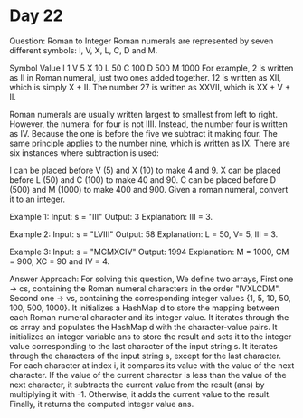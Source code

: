 # Day 22
Question: Roman to Integer
Roman numerals are represented by seven different symbols: I, V, X, L, C, D and M.

Symbol       Value
I             1
V             5
X             10
L             50
C             100
D             500
M             1000
For example, 2 is written as II in Roman numeral, just two ones added together. 12 is written as XII, which is simply X + II. The number 27 is written as XXVII, which is XX + V + II.

Roman numerals are usually written largest to smallest from left to right. However, the numeral for four is not IIII. Instead, the number four is written as IV. Because the one is before the five we subtract it making four. The same principle applies to the number nine, which is written as IX. There are six instances where subtraction is used:

I can be placed before V (5) and X (10) to make 4 and 9. 
X can be placed before L (50) and C (100) to make 40 and 90. 
C can be placed before D (500) and M (1000) to make 400 and 900.
Given a roman numeral, convert it to an integer.
 

Example 1:
Input: s = "III"
Output: 3
Explanation: III = 3.

Example 2:
Input: s = "LVIII"
Output: 58
Explanation: L = 50, V= 5, III = 3.

Example 3:
Input: s = "MCMXCIV"
Output: 1994
Explanation: M = 1000, CM = 900, XC = 90 and IV = 4.


Answer Approach:
For solving this question,
We define two arrays,
First one -> cs, containing the Roman numeral characters in the order "IVXLCDM".
Second one -> vs, containing the corresponding integer values {1, 5, 10, 50, 100, 500, 1000}.
It initializes a HashMap d to store the mapping between each Roman numeral character and its integer value.
It iterates through the cs array and populates the HashMap d with the character-value pairs.
It initializes an integer variable ans to store the result and sets it to the integer value corresponding to the last character of the input string s.
It iterates through the characters of the input string s, except for the last character.
For each character at index i, it compares its value with the value of the next character.
If the value of the current character is less than the value of the next character, it subtracts the current value from the result (ans) by multiplying it with -1. Otherwise, it adds the current value to the result.
Finally, it returns the computed integer value ans.